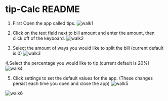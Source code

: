 # tip-Calc README

1. First Open the app called tips.
![walk1](https://cloud.githubusercontent.com/assets/6476199/11826703/0095f102-a355-11e5-88fe-f4cc53307073.gif)


2. Click on the text field next to bill amount and enter the amount, then click off of the keyboard.
![walk2](https://cloud.githubusercontent.com/assets/6476199/11826705/0291aece-a355-11e5-8ede-b3ddd686f83d.gif)

3. Select the amount of ways you would like to split the bill (current default is 0)
![walk3](https://cloud.githubusercontent.com/assets/6476199/11826707/04dbf2d4-a355-11e5-8141-b64a2a00c7f3.gif)


4.Select the percentage you would like to tip (current default is 20%)
![walk4](https://cloud.githubusercontent.com/assets/6476199/11826710/06778748-a355-11e5-8d9b-fea2cd62a17b.gif)


5. Click settings to set the default values for the app. (These changes persist each time you open and close the app)
![walk5](https://cloud.githubusercontent.com/assets/6476199/11826713/081b00de-a355-11e5-840d-e4e09d6c605e.gif)

![walk6](https://cloud.githubusercontent.com/assets/6476199/11826719/0b543a0e-a355-11e5-843a-846b1d30e208.gif)

